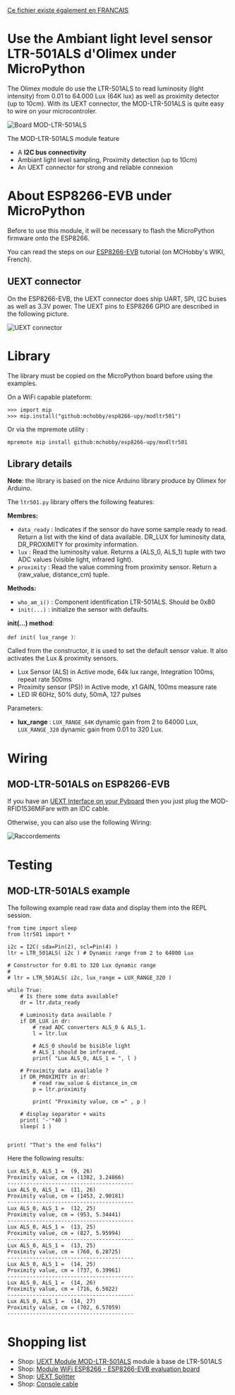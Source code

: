[Ce fichier existe également en FRANCAIS](readme.md)

# Use the Ambiant light level sensor LTR-501ALS d'Olimex under MicroPython

The Olimex module do use the LTR-501ALS to read luminosity (light intensity) from 0.01 to 64.000 Lux (64K lux) as well as proximity detector (up to 10cm). With its UEXT connector, the MOD-LTR-501ALS is quite easy to wire on your microcontroler.

![Board MOD-LTR-501ALS](docs/_static/mod-LTR-501ALS.png)

The MOD-LTR-501ALS module feature
* A __I2C bus connectivity__
* Ambiant light level sampling, Proximity detection (up to 10cm)
* An UEXT connector for strong and reliable connexion

# About ESP8266-EVB under MicroPython
Before to use this module, it will be necessary to flash the MicroPython firmware onto the ESP8266.

You can read the steps on our [ESP8266-EVB](https://wiki.mchobby.be/index.php?title=ESP8266-DEV) tutorial (on MCHobby's WIKI, French).


## UEXT connector

On the ESP8266-EVB, the UEXT connector does ship UART, SPI, I2C buses as well as 3.3V power. The UEXT pins to ESP8266 GPIO are described in the following picture.

![UEXT connector](docs/_static/ESP8266-EVB-UEXT.jpg)

# Library

The library must be copied on the MicroPython board before using the examples.

On a WiFi capable plateform:

```
>>> import mip
>>> mip.install("github:mchobby/esp8266-upy/modltr501")
```

Or via the mpremote utility :

```
mpremote mip install github:mchobby/esp8266-upy/modltr501
```

## Library details

__Note__: the library is based on the nice Arduino library produce by Olimex for Arduino.

The `ltr501.py` library offers the following features:

__Membres:__
* `data_ready` : Indicates if the sensor do have some sample ready to read. Return a list with the kind of data available. DR_LUX for luminosity data, DR_PROXIMITY for proximity information.
* `lux` : Read the luminosity value. Returns a (ALS_0, ALS_1) tuple with two ADC values (visible light, infrared light).  
* `proximity` : Read the value comming from proximity sensor. Return a (raw_value, distance_cm) tuple.

__Methods:__
* `who_am_i()` : Component identification LTR-501ALS. Should be 0x80
* `init(...)`  : initialize the sensor with defaults.


__init(...) method__:

`def init( lux_range )`:

Called from the constructor, it is used to set the default sensor value. It also activates the Lux & proximity sensors.
* Lux Sensor (ALS) in Active mode, 64k lux range, Integration 100ms, repeat rate 500ms
* Proximity sensor (PS)) in Active mode, x1 GAIN, 100ms measure rate
* LED IR 60Hz, 50% duty, 50mA, 127 pulses

Parameters:
* __lux_range__ : `LUX_RANGE_64K` dynamic gain from 2 to 64000 Lux, `LUX_RANGE_320` dynamic gain from 0.01 to 320 Lux.


# Wiring

## MOD-LTR-501ALS on ESP8266-EVB
If you have an [UEXT Interface on your Pyboard](https://github.com/mchobby/pyboard-driver/tree/master/UEXT) then you just plug the MOD-RFID1536MiFare with an IDC cable.

Otherwise, you can also use the following Wiring:

![Raccordements](docs/_static/mod-ltr-wiring.png)

# Testing

## MOD-LTR-501ALS example
The following example read raw data and display them into the REPL session.

```from machine import I2C, Pin
from time import sleep
from ltr501 import *

i2c = I2C( sda=Pin(2), scl=Pin(4) )
ltr = LTR_501ALS( i2c ) # Dynamic range from 2 to 64000 Lux

# Constructor for 0.01 to 320 Lux dynamic range
#
# ltr = LTR_501ALS( i2c, lux_range = LUX_RANGE_320 )

while True:
    # Is there some data available?
    dr = ltr.data_ready

    # Luminosity data available ?
    if DR_LUX in dr:
        # read ADC converters ALS_0 & ALS_1.
        l = ltr.lux  

        # ALS_0 should be bisible light
        # ALS_1 should be infrared.
        print( "Lux ALS_0, ALS_1 = ", l )

    # Proximity data available ?
    if DR_PROXIMITY in dr:
        # read raw_value & distance_in_cm
        p = ltr.proximity

        print( "Proximity value, cm =" , p )

    # display separator + waits
    print( '-'*40 )
    sleep( 1 )


print( "That's the end folks")
```

Here the following results:

```
Lux ALS_0, ALS_1 =  (9, 26)
Proximity value, cm = (1382, 3.24866)
----------------------------------------
Lux ALS_0, ALS_1 =  (11, 26)
Proximity value, cm = (1453, 2.90181)
----------------------------------------
Lux ALS_0, ALS_1 =  (12, 25)
Proximity value, cm = (953, 5.34441)
----------------------------------------
Lux ALS_0, ALS_1 =  (13, 25)
Proximity value, cm = (827, 5.95994)
----------------------------------------
Lux ALS_0, ALS_1 =  (13, 25)
Proximity value, cm = (760, 6.28725)
----------------------------------------
Lux ALS_0, ALS_1 =  (14, 25)
Proximity value, cm = (737, 6.39961)
----------------------------------------
Lux ALS_0, ALS_1 =  (14, 26)
Proximity value, cm = (716, 6.5022)
----------------------------------------
Lux ALS_0, ALS_1 =  (14, 27)
Proximity value, cm = (702, 6.57059)
----------------------------------------
```

# Shopping list
* Shop: [UEXT Module MOD-LTR-501ALS](http://shop.mchobby.be/product.php?id_product=1415) module à base de LTR-501ALS
* Shop: [Module WiFi ESP8266 - ESP8266-EVB evaluation board](http://shop.mchobby.be/product.php?id_product=668)
* Shop: [UEXT Splitter](http://shop.mchobby.be/product.php?id_product=1412)
* Shop: [Console cable](http://shop.mchobby.be/product.php?id_product=144)
